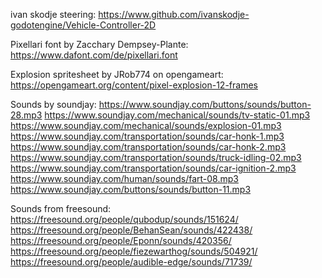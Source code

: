 ivan skodje steering: https://www.github.com/ivanskodje-godotengine/Vehicle-Controller-2D

Pixellari font by Zacchary Dempsey-Plante: https://www.dafont.com/de/pixellari.font

Explosion spritesheet by JRob774 on opengameart: https://opengameart.org/content/pixel-explosion-12-frames

Sounds by soundjay:
https://www.soundjay.com/buttons/sounds/button-28.mp3
https://www.soundjay.com/mechanical/sounds/tv-static-01.mp3
https://www.soundjay.com/mechanical/sounds/explosion-01.mp3
https://www.soundjay.com/transportation/sounds/car-honk-1.mp3
https://www.soundjay.com/transportation/sounds/car-honk-2.mp3
https://www.soundjay.com/transportation/sounds/truck-idling-02.mp3
https://www.soundjay.com/transportation/sounds/car-ignition-2.mp3
https://www.soundjay.com/human/sounds/fart-08.mp3
https://www.soundjay.com/buttons/sounds/button-11.mp3

Sounds from freesound:
https://freesound.org/people/qubodup/sounds/151624/
https://freesound.org/people/BehanSean/sounds/422438/
https://freesound.org/people/Eponn/sounds/420356/
https://freesound.org/people/fiezewarthog/sounds/504921/
https://freesound.org/people/audible-edge/sounds/71739/

